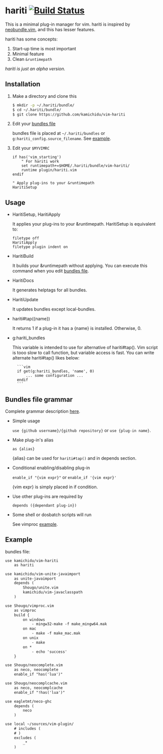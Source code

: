 hariti [![Build Status](https://travis-ci.org/kamichidu/vim-hariti.svg)](https://travis-ci.org/kamichidu/vim-hariti)
========================================================================================================================
This is a minimal plug-in manager for vim.
hariti is inspired by [neobundle.vim](https://github.com/Shougo/neobundle.vim), and this has lesser features.

hariti has some concepts:

1. Start-up time is most important
1. Minimal feature
1. Clean `&runtimepath`

*hariti is just an alpha version.*


Installation
------------------------------------------------------------------------------------------------------------------------
1. Make a directory and clone this

    ```sh
    $ mkdir -p ~/.hariti/bundle/
    $ cd ~/.hariti/bundle/
    $ git clone https://github.com/kamichidu/vim-hariti
    ```

1. Edit your [bundles file](#bundles-file-grammar)

    bundles file is placed at `~/.hariti/bundles` or `g:hariti_config.source_filename`.
    See [example](#example).

1. Edit your `$MYVIMRC`

    ```vim
    if has('vim_starting')
        " For hariti work
        set runtimepath+=$HOME/.hariti/bundle/vim-hariti/
        runtime plugin/hariti.vim
    endif

    " Apply plug-ins to your &runtimepath
    HaritiSetup
    ```


Usage
------------------------------------------------------------------------------------------------------------------------
* HaritiSetup, HaritiApply

    It applies your plug-ins to your &runtimepath.
    HaritiSetup is equivalent to:

    ```vim
    filetype off
    HaritiApply
    filetype plugin indent on
    ```

* HaritiBuild

    It builds your &runtimepath without applying.
    You can execute this command when you edit [bundles file](#bundles-file-grammar).

* HaritiDocs

    It generates helptags for all bundles.

* HaritiUpdate

    It updates bundles except local-bundles.

* hariti#tap({name})

    It returns 1 if a plug-in it has a {name} is installed.
    Otherwise, 0.

* g:hariti\_bundles

    This variable is intended to use for alternative of hariti#tap().
    Vim script is tooo slow to call function, but variable access is fast.
    You can write alternate hariti#tap() likes below:

        ```vim
        if get(g:hariti_bundles, 'name', 0)
            ... some configuration ...
        endif
        ```


Bundles file grammar
------------------------------------------------------------------------------------------------------------------------
Complete grammar description [here](note/config.ebnf).

* Simple usage

    `use {github username}/{github repository}` or `use {plug-in name}`.

* Make plug-in's alias

    `as {alias}`

    {alias} can be used for `hariti#tap()` and in depends section.

* Conditional enabling/disabling plug-in

    `enable_if "{vim expr}"` or `enable_if '{vim expr}'`

    {vim expr} is simply placed in if condition.

* Use other plug-ins are required by

    `depends ({dependant plug-in})`

* Some shell or dosbatch scripts will run

    See vimproc [example](#example).


Example <a name="example">
------------------------------------------------------------------------------------------------------------------------
bundles file:

```txt
use kamichidu/vim-hariti
    as hariti

use kamichidu/vim-unite-javaimport
    as unite-javaimport
    depends (
        Shougo/unite.vim
        kamichidu/vim-javaclasspath
    )

use Shougo/vimproc.vim
    as vimproc
    build {
        on windows
            - mingw32-make -f make_mingw64.mak
        on mac
            - make -f make_mac.mak
        on unix
            - make
        on *
            - echo 'success'
    }

use Shougo/neocomplete.vim
    as neco, neocomplete
    enable_if "has('lua')"

use Shougo/neocomplcache.vim
    as neco, neocomplcache
    enable_if "!has('lua')"

use eagletmt/neco-ghc
    depends (
        neco
    )

use local ~/sources/vim-plugin/
    # includes (
    # )
    excludes (
        _*
    )
```
